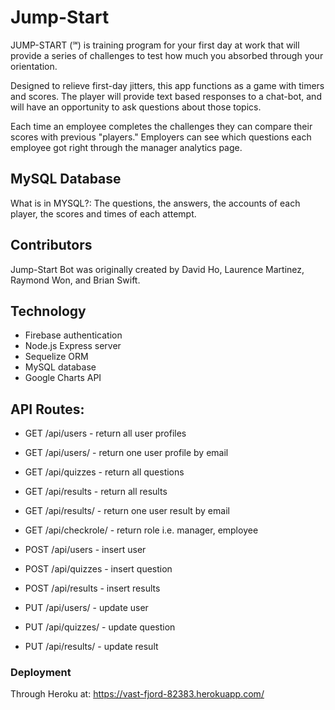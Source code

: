 # Jump-Start

JUMP-START (℠) is training program for your first day at work that will provide a series of challenges to test how much you absorbed through your orientation.

Designed to relieve first-day jitters, this app functions as a game with timers and scores. The player will provide text based responses to a chat-bot, and will have an opportunity to ask questions about those topics.

Each time an employee completes the challenges they can compare their scores with previous "players." Employers can see which questions each employee got right through the manager analytics page.

## MySQL Database
What is in MYSQL?: The questions, the answers, the accounts of each player, the scores and times of each attempt.

## Contributors
Jump-Start Bot was originally created by David Ho, Laurence Martinez, Raymond Won, and Brian Swift.

## Technology

* Firebase authentication
* Node.js Express server
* Sequelize ORM
* MySQL database
* Google Charts API

## API Routes:
* GET /api/users - return all user profiles
* GET /api/users/<email>   - return one user profile by email
* GET /api/quizzes - return all questions
* GET /api/results - return all results
* GET /api/results/<email> - return one user result by email
* GET /api/checkrole/<email> - return role i.e. manager, employee

* POST /api/users - insert user
* POST /api/quizzes - insert question
* POST /api/results - insert results

* PUT /api/users/<email> - update user
* PUT /api/quizzes/<id> - update question
* PUT /api/results/<id> - update result
  
### Deployment
Through Heroku at: https://vast-fjord-82383.herokuapp.com/

<!-- * -->
